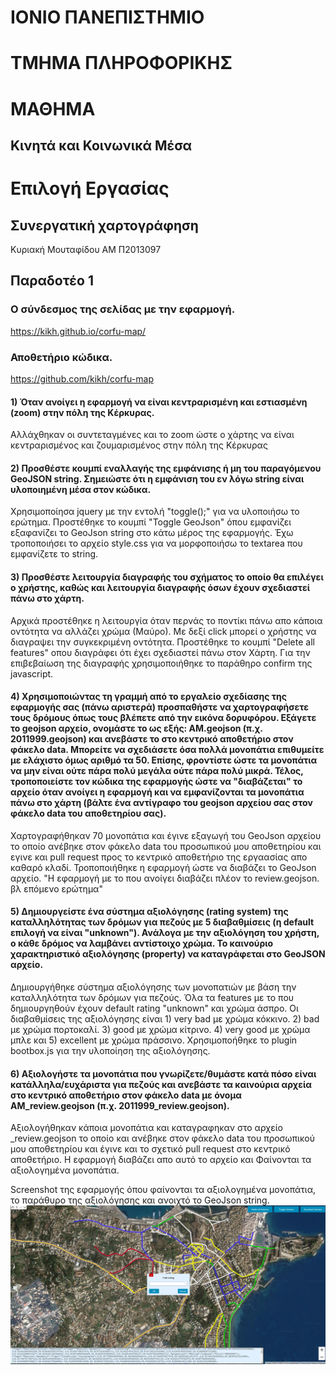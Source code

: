 # ΙΟΝΙΟ ΠΑΝΕΠΙΣΤΗΜΙΟ 


# ΤΜΗΜΑ ΠΛΗΡΟΦΟΡΙΚΗΣ 


# ΜΑΘΗΜΑ
## Κινητά και Κοινωνικά Μέσα

# Επιλογή Εργασίας
## Συνεργατική χαρτογράφηση

Κυριακή Μουταφίδου
ΑΜ Π2013097

## Παραδοτέο 1
### Ο σύνδεσμος της σελίδας με την εφαρμογή.

https://kikh.github.io/corfu-map/

### Αποθετήριο κώδικα.

https://github.com/kikh/corfu-map

#### 1)  Όταν ανοίγει η εφαρμογή να είναι κεντραρισμένη και εστιασμένη (zoom) στην πόλη της Κέρκυρας.

Αλλάχθηκαν οι συντεταγμένες και το zoom ώστε ο χάρτης να είναι κεντραρισμένος και ζουμαρισμένος στην πόλη της Κέρκυρας

#### 2) Προσθέστε κουμπί εναλλαγής της εμφάνισης ή μη του παραγόμενου GeoJSON string. Σημειώστε ότι η εμφάνιση του εν λόγω string είναι υλοποιημένη μέσα στον κώδικα.

Χρησιμοποίησα jquery με την εντολή "toggle();" για να υλοποιήσω το ερώτημα. Προστέθηκε το κουμπί "Toggle GeoJson" όπου εμφανίζει εξαφανίζει το GeoJson string στο κάτω μέρος της εφαρμογής. Έχω τροποποιήσει το αρχείο style.css για να μορφοποιήσω το textarea που εμφανίζετε το string.

#### 3) Προσθέστε λειτουργία διαγραφής του σχήματος το οποίο θα επιλέγει ο χρήστης, καθώς και λειτουργία διαγραφής όσων έχουν σχεδιαστεί πάνω στο χάρτη.

Αρχικά προστέθηκε η λειτουργία όταν περνάς το ποντίκι πάνω απο κάποια οντότητα να αλλάζει χρώμα (Μαύρο). Με δεξί click μπορεί ο χρήστης να διαγραψει την συγκεκριμένη οντότητα. Προστέθηκε το κουμπί "Delete all features" οπου διαγράφει ότι έχει σχεδιαστεί πάνω στον Χάρτη.
Για την επιβεβαίωση της διαγραφής χρησιμοποιήθηκε το παράθηρο confirm της javascript.

#### 4) Χρησιμοποιώντας τη γραμμή από το εργαλείο σχεδίασης της εφαρμογής σας (πάνω αριστερά) προσπαθήστε να χαρτογραφήσετε τους δρόμους όπως τους βλέπετε από την εικόνα δορυφόρου. Εξάγετε το geojson αρχείο, ονομάστε το ως εξής: ΑΜ.geojson (π.χ. 2011999.geojson) και ανεβάστε το στο κεντρικό αποθετήριο στον φάκελο data. Μπορείτε να σχεδιάσετε όσα πολλά μονοπάτια επιθυμείτε με ελάχιστο όμως αριθμό τα 50. Επίσης, φροντίστε ώστε τα μονοπάτια να μην είναι ούτε πάρα πολύ μεγάλα ούτε πάρα πολύ μικρά. Τέλος, τροποποιείστε τον κώδικα της εφαρμογής ώστε να "διαβάζεται" το αρχείο όταν ανοίγει η εφαρμογή και να εμφανίζονται τα μονοπάτια πάνω στο χάρτη (βάλτε ένα αντίγραφο του geojson αρχείου σας στον φάκελο data του αποθετηρίου σας).
Χαρτογραφήθηκαν 70 μονοπάτια και έγινε εξαγωγή του GeoJson αρχείου το οποίο ανέβηκε στον φάκελο data του προσωπικού μου αποθετηρίου και εγινε και pull request προς το κεντρικό αποθετήριο της εργαασίας απο καθαρό κλαδί.
Τροποποιήθηκε η εφαρμογή ώστε να διαβάζει το GeoJson αρχείο. "Η εφαρμογή με το που ανοίγει διαβάζει πλέον το review.geojson. βλ επόμενο ερώτημα"

#### 5) Δημιουργείστε ένα σύστημα αξιολόγησης (rating system) της καταλληλότητας των δρόμων για πεζούς με 5 διαβαθμίσεις (η default επιλογή να είναι "unknown"). Ανάλογα με την αξιολόγηση του χρήστη, ο κάθε δρόμος να λαμβάνει αντίστοιχο χρώμα. Το καινούριο χαρακτηριστικό αξιολόγησης (property) να καταγράφεται στο GeoJSON αρχείο.
Δημιουργήθηκε σύστημα αξιολόγησης των μονοπατιών με βάση την καταλληλότητα των δρόμων για πεζούς. Όλα τα features με το που δημιουργηθούν έχουν default rating "unknown" και χρώμα άσπρο. Οι διαβαθμίσεις της αξιολόγησης είναι 1) very bad με χρώμα κόκκινο. 2) bad με χρώμα πορτοκαλί. 3) good με χρώμα κίτρινο. 4) very good με χρώμα μπλε και 5) excellent με χρώμα πράσσινο.
Χρησιμοποήθηκε το plugin bootbox.js για την υλοποίηση της αξιολόγησης.


#### 6) Αξιολογήστε τα μονοπάτια που γνωρίζετε/θυμάστε κατά πόσο είναι κατάλληλα/ευχάριστα για πεζούς και ανεβάστε τα καινούρια αρχεία στο κεντρικό αποθετήριο στον φάκελο data με όνομα AM_review.geojson (π.χ. 2011999_review.geojson).
Αξιολογήθηκαν κάποια μονοπάτια και καταγραφηκαν στο αρχείο _review.geojson το οποίο και ανέβηκε στον φάκελο data του προσωπικού μου αποθετηρίου και έγινε και το σχετικό pull request στο κεντρικό αποθετήριο.
Η εφαρμογή διαβάζει απο αυτό το αρχείο και Φαίνονται τα αξιολογημένα μονοπάτια.

Screenshot της εφαρμογής όπου φαίνονται τα αξιολογημένα μονοπάτια, το παράθυρο της αξιολόγησης και ανοιχτό το GeoJson string.
![](map.jpg)
